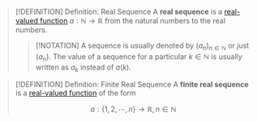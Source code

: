 >[!DEFINITION] Definition: Real Sequence
>A **real sequence** is a [real-valued function](../Real-Valued%20Function.md) $a: \mathbb{N} \to \mathbb{R}$ from the natural numbers to the real numbers.
>
>>[!NOTATION]
>>A sequence is usually denoted by $(a_n)_{n\in \mathbb{N}}$ or just $(a_n)$. The value of a sequence for a particular $k \in \mathbb{N}$ is usually written as $a_k$ instead of $a(k)$.

>[!DEFINITION] Definition: Finite Real Sequence
>A **finite real sequence** is a [real-valued function](../Real-Valued%20Function.md) of the form
>
>$$a: \{1,2,\cdots,n\} \to \mathbb{R}, n \in \mathbb{N}$$